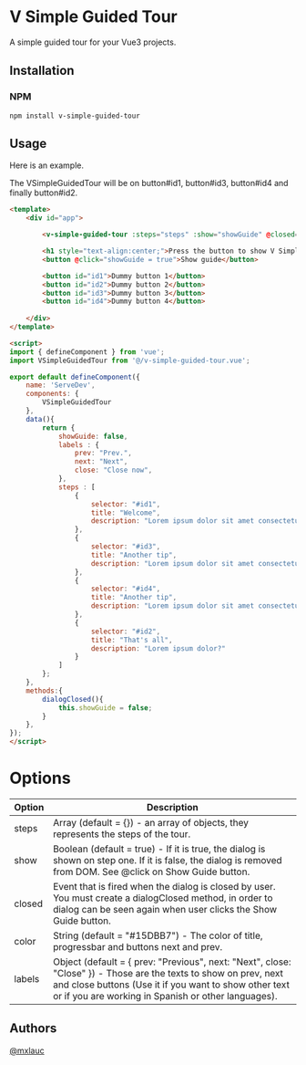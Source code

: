 # V Simple Guided Tour
A simple guided tour for your Vue3 projects.

## Installation
### NPM
```
npm install v-simple-guided-tour
```

## Usage
Here is an example.

The VSimpleGuidedTour will be on button#id1, button#id3, button#id4 and finally button#id2.

```HTML
<template>
    <div id="app">

        <v-simple-guided-tour :steps="steps" :show="showGuide" @closed="dialogClosed" color="#FD650A" :labels="labels"/>

        <h1 style="text-align:center;">Press the button to show V Simple Guided Tour</h1>
        <button @click="showGuide = true">Show guide</button>

        <button id="id1">Dummy button 1</button>
        <button id="id2">Dummy button 2</button>
        <button id="id3">Dummy button 3</button>
        <button id="id4">Dummy button 4</button>
        
    </div>
</template>

<script>
import { defineComponent } from 'vue';
import VSimpleGuidedTour from '@/v-simple-guided-tour.vue';

export default defineComponent({
    name: 'ServeDev',
    components: {
        VSimpleGuidedTour
    },
    data(){
        return {
            showGuide: false,
            labels : {
                prev: "Prev.",
                next: "Next",
                close: "Close now",
            },
            steps : [
                {
                    selector: "#id1",
                    title: "Welcome",
                    description: "Lorem ipsum dolor sit amet consectetur adipisicing elit. Fex nisi, vel delectus nobis facilis fugit suscipit consequatur!"
                },
                {
                    selector: "#id3",
                    title: "Another tip",
                    description: "Lorem ipsum dolor sit amet consectetur, adipisicing elit. Gerendis, voluptate illum nisi repellat adipisci?"
                },
                {
                    selector: "#id4",
                    title: "Another tip",
                    description: "Lorem ipsum dolor sit amet consectetur adipisicing elit."
                },
                {
                    selector: "#id2",
                    title: "That's all",
                    description: "Lorem ipsum dolor?"
                }
            ]
        };
    },
    methods:{
        dialogClosed(){
            this.showGuide = false;
        }
    },
});
</script>
```

# Options

| Option | Description |
| ----- | ----- |
| steps | Array (default = {}) - an array of objects, they represents the steps of the tour. |
| show | Boolean (default = true) - If it is true, the dialog is shown on step one. If it is false, the dialog is removed from DOM. See @click on Show Guide button.|
| closed | Event that is fired when the dialog is closed by user. You must create a dialogClosed method, in order to dialog can be seen again when user clicks the Show Guide button.|
| color | String (default = "#15DBB7") - The color of title, progressbar and buttons next and prev.|
| labels | Object (default = { prev: "Previous", next: "Next", close: "Close" }) - Those are the texts to show on prev, next and close buttons (Use it if you want to show other text or if you are working in Spanish or other languages).|

## Authors
[@mxlauc](https://github.com/mxlauc)